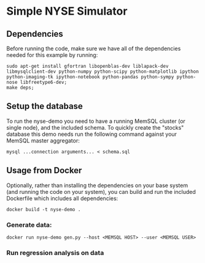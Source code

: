 # Simple NYSE Simulator

## Dependencies

Before running the code, make sure we have all of the dependencies
needed for this example by running:

```
sudo apt-get install gfortran libopenblas-dev liblapack-dev libmysqlclient-dev python-numpy python-scipy python-matplotlib ipython
python-imaging-tk ipython-notebook python-pandas python-sympy python-nose libfreetype6-dev;
make deps;
```

## Setup the database

To run the nyse-demo you need to have a running MemSQL cluster (or single
node), and the included schema.  To quickly create the "stocks" database this
demo needs run the following command against your MemSQL master aggregator:

```
mysql ...connection arguments... < schema.sql
```

## Usage from Docker

Optionally, rather than installing the dependencies on your base system (and
running the code on your system), you can build and run the included Dockerfile
which includes all dependencies:

```
docker build -t nyse-demo .
```

### Generate data:

```
docker run nyse-demo gen.py --host <MEMSQL HOST> --user <MEMSQL USER>
```

### Run regression analysis on data
